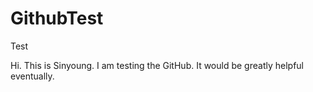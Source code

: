 # GithubTest
Test

Hi. This is Sinyoung. I am testing the GitHub. 
It would be greatly helpful eventually. 

